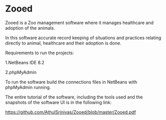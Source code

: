 # Zooed
Zooed is a Zoo management software where it manages healthcare and adoption of the animals.

In this software accurate record keeping of situations and practices
relating directly to animal, healthcare and their adoption is done.

Requirements to run the projects:

1.NetBeans IDE 8.2 

2.phpMyAdmin

To run the software build the connections files in NetBeans with phpMyAdmin running.

The entire tutorial of the software, including the tools used and the snapshots of the software UI is in the following link:

https://github.com/AthulSrinivas/Zooed/blob/master/Zooed.pdf
